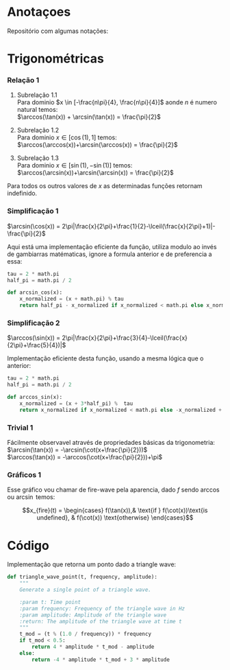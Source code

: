 # Anotaçoes

Repositório com algumas notações:

# Trigonométricas

### Relação 1
1.  Subrelação 1.1 \
Para dominio $x \in [-\frac{n\pi}{4}, \frac{n\pi}{4}]$ aonde $n$ é numero natural temos: \
 $\arccos(\tan(x)) + \arcsin(\tan(x)) = \frac{\pi}{2}$ 

2.  Subrelação 1.2 \
 Para dominio $x \in [\cos(1), 1]$ temos: \
 $\arccos(\arccos(x))+\arcsin(\arccos(x)) = \frac{\pi}{2}$ 

3.  Subrelação 1.3 \
 Para dominio $x \in [\sin(1), -\sin(1)]$ temos: \
 $\arccos(\arcsin(x))+\arcsin(\arcsin(x)) = \frac{\pi}{2}$

Para todos os outros valores de $x$ as determinadas funções retornam indefinido.

### Simplificação 1
$\arcsin(\cos(x)) = 2\pi|\frac{x}{2\pi}+\frac{1}{2}-\lceil(\frac{x}{2\pi}+1)|-\frac{\pi}{2}$ 

Aqui está uma implementação eficiente da função, utiliza modulo ao invés de gambiarras matématicas, ignore a formula anterior e de preferencia a essa:
```python
tau = 2 * math.pi
half_pi = math.pi / 2

def arcsin_cos(x):
    x_normalized = (x + math.pi) % tau
    return half_pi - x_normalized if x_normalized < math.pi else x_normalized - 3*half_pi
```


### Simplificação 2
$\arccos(\sin(x)) = 2\pi|\frac{x}{2\pi}+\frac{3}{4}-\lceil(\frac{x}{2\pi}+\frac{5}{4})|$

Implementação eficiente desta função, usando a mesma lógica que o anterior:
```python
tau = 2 * math.pi
half_pi = math.pi / 2

def arccos_sin(x):
    x_normalized = (x + 3*half_pi) %  tau
    return x_normalized if x_normalized < math.pi else -x_normalized + tau
```

### Trivial 1
Fácilmente observavel através de propriedades básicas da trigonometria: \
$\arcsin(\tan(x)) = -\arcsin(\cot(x+\frac{\pi}{2}))$  \
$\arccos(\tan(x)) = -\arccos(\cot(x+\frac{\pi}{2}))+\pi$ 

### Gráficos 1
Esse gráfico vou chamar de fire-wave pela aparencia, dado $f$ sendo $\arccos$ ou $\arcsin$ temos:

$$x_{fire}(t) = \begin{cases} f(\tan(x)),& \text{if } f(\cot(x))\text{is undefined}, & f(\cot(x)) \text{otherwise} \end{cases}$$

# Código 
Implementação que retorna um ponto dado a triangle wave:
```python 
def triangle_wave_point(t, frequency, amplitude):
    """
    Generate a single point of a triangle wave.

    :param t: Time point
    :param frequency: Frequency of the triangle wave in Hz
    :param amplitude: Amplitude of the triangle wave
    :return: The amplitude of the triangle wave at time t
    """
    t_mod = (t % (1.0 / frequency)) * frequency
    if t_mod < 0.5:
        return 4 * amplitude * t_mod - amplitude
    else:
        return -4 * amplitude * t_mod + 3 * amplitude
```



